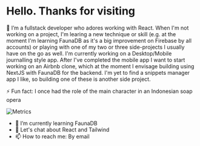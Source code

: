 <h1>Hello. Thanks for visiting</h1>

🔭 I’m a fullstack developer who adores working with React. When I'm not working on a project, I'm learing a new technique or skill (e.g. at the moment I'm learning FaunaDB as it's a big improvement on Firebase by all accounts) or playing with one of my two or three side-projects I usually have on the go as well. I'm currently working on a Desktop/Mobile journalling style app. After I've completed the mobile app I want to start working on an Airbnb clone, which at the moment I envisage building using NextJS with FaunaDB for the backend. I'm yet to find a snippets manager app I like, so building one of these is another side project.

⚡ Fun fact: I once had the role of the main character in an Indonesian soap opera

![Metrics](https://metrics.lecoq.io/MattHeslington?template=classic&isocalendar=1&languages=1&lines=1&pagespeed=1&introduction=1&isocalendar.duration=half-year&languages.ignored=css&languages.limit=8&languages.sections=most-used&languages.colors=github&languages.threshold=0%25&languages.indepth=false&languages.recent.load=300&languages.recent.days=14&introduction.title=true&pagespeed.url=.user.website&pagespeed.detailed=false&pagespeed.screenshot=true&config.timezone=Asia%2FMakassar)

- 🌱 I’m currently learning FaunaDB
- 💬 Let's chat about React and Tailwind
- 📫 How to reach me: By email

